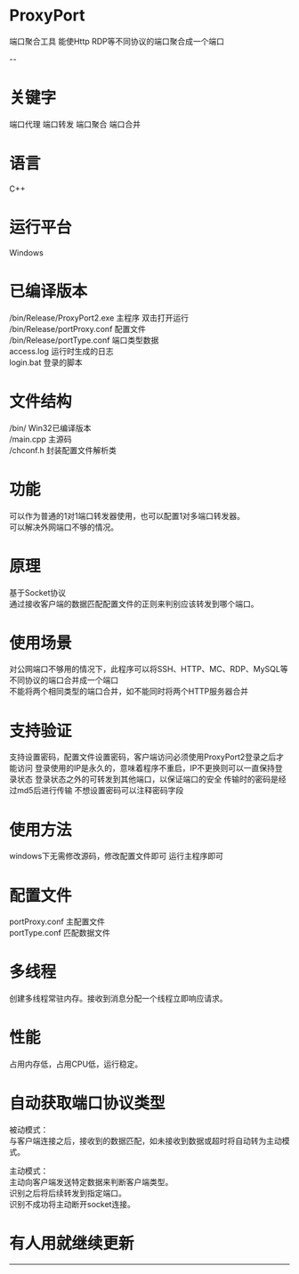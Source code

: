 # ProxyPort
端口聚合工具 能使Http RDP等不同协议的端口聚合成一个端口  

--

# 关键字
端口代理 端口转发 端口聚合 端口合并  

# 语言
C++  

# 运行平台
Windows  

# 已编译版本
/bin/Release/ProxyPort2.exe  主程序 双击打开运行  
/bin/Release/portProxy.conf  配置文件  
/bin/Release/portType.conf   端口类型数据   
access.log                   运行时生成的日志  
login.bat                    登录的脚本  


# 文件结构
/bin/       Win32已编译版本  
/main.cpp   主源码  
/chconf.h   封装配置文件解析类  
# 功能
可以作为普通的1对1端口转发器使用，也可以配置1对多端口转发器。  
可以解决外网端口不够的情况。  

# 原理
基于Socket协议  
通过接收客户端的数据匹配配置文件的正则来判别应该转发到哪个端口。  

# 使用场景
对公网端口不够用的情况下，此程序可以将SSH、HTTP、MC、RDP、MySQL等不同协议的端口合并成一个端口  
不能将两个相同类型的端口合并，如不能同时将两个HTTP服务器合并  

# 支持验证
支持设置密码，配置文件设置密码，客户端访问必须使用ProxyPort2登录之后才能访问
登录使用的IP是永久的，意味着程序不重启，IP不更换则可以一直保持登录状态
登录状态之外的可转发到其他端口，以保证端口的安全
传输时的密码是经过md5后进行传输
不想设置密码可以注释密码字段

# 使用方法
windows下无需修改源码，修改配置文件即可
运行主程序即可  

# 配置文件
portProxy.conf  主配置文件  
portType.conf   匹配数据文件  

# 多线程
创建多线程常驻内存。接收到消息分配一个线程立即响应请求。  

# 性能
占用内存低，占用CPU低，运行稳定。  

# 自动获取端口协议类型
被动模式：  
与客户端连接之后，接收到的数据匹配，如未接收到数据或超时将自动转为主动模式。  
  
主动模式：  
主动向客户端发送特定数据来判断客户端类型。  
识别之后将后续转发到指定端口。  
识别不成功将主动断开socket连接。  

# 有人用就继续更新

------------------  
